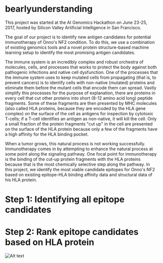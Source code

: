 # bearlyunderstanding

This project was started at the AI Genomics Hackathon on June 23-25, 2017, hosted by Silicon Valley Artificial Intelligence in San Francisco. 

The goal of our project is to identify new antigen candidates for potential immunotherapy of Onno's NF2 condition. To do this, we use a combination of existing genomics tools and a novel protein structure-based machine learning setup to identify the most promising antigen candidates. 

The immune system is an incredibly complex and robust orchestra of molecules, cells, and processes that works to protect the body against both pathogenic infections and native cell dysfunction. One of the processes that the immune system uses to keep mutated cells from propagating (that is, to prevent cancers) is to identify cells with non-native (mutated) proteins and eliminate them before the mutant cells that encode them can spread. Vastly simplify this processes for the purpose of explanation, there are proteins in every cell that cut other proteins into short (8-12 amino acid long) peptide fragments. Some of these fragments are then presented by MHC molecules (also called HLA proteins, because they are encoded by the HLA gene complex) on the surface of the cell as antigens for inspection by cytotoxic T-cells; if a T-cell identifies an antigen as non-native, it will kill the cell. Only a small fraction of the protein fragments "cut up" in the cell are presented on the surface of the HLA protein because only a few of the fragments have a high affinity for the HLA binding pocket.

When a tumor grows, this natural process is not working successfully. Immunotherapy comes in by attempting to enhance the natural process at some point along the signaling pathway. One focal point for immunotherapy is the binding of the cut-up protein fragments with the HLA proteins because that is the most chemically selective step along the pathway. In this project, we identify the most viable candidate epitopes for Onno's NF2 based on existing epitope-HLA binding affinity data and structural data of his HLA protein.

# Step 1: Identifying all epitope candidates


# Step 2: Rank epitope candidates based on HLA protein

![Alt text](https://www.statnews.com/wp-content/uploads/2016/03/TumorAntigens_mcgranahan4HR-1024x576.jpg "T cell targets tumor tissue by recognizing neoantigens")

